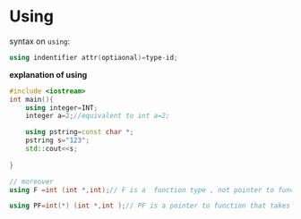 # Using 

syntax on `using`:
```c++
using indentifier attr(optiaonal)=type-id;
```

**explanation of using**
```c++
#include <iostream>
int main(){
    using integer=INT;
    integer a=2;//equivalent to int a=2;

    using pstring=const char *;
    pstring s="123";
    std::cout<<s;
    
}

// moreover
using F =int (int *,int);// F is a  function type , not pointer to function

using PF=int(*) (int *,int );// PF is a pointer to function that takes two parameter returning int 
```